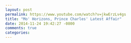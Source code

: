 ```yaml
---
layout: post
permalink: https://www.youtube.com/watch?v=jkwErzLv4gs
title: "Mo' Horizons, Prince Charles' Latest Affair"
date: 2014-11-24 19:42:27 -0800
comments: true
categories: 
---
```

